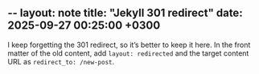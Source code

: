 --
layout: note
title: "Jekyll 301 redirect"
date: 2025-09-27 00:25:00 +0300
---
I keep forgetting the 301 redirect, so it’s better to keep it here. In the front matter of the old content, add `layout: redirected` and the target content URL as `redirect_to: /new-post`.
